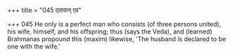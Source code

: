 +++
title = "045 एतावान् एव"

+++
045	He only is a perfect man who consists (of three persons united), his wife, himself, and his offspring; thus (says the Veda), and (learned) Brahmanas propound this (maxim) likewise, 'The husband is declared to be one with the wife.'